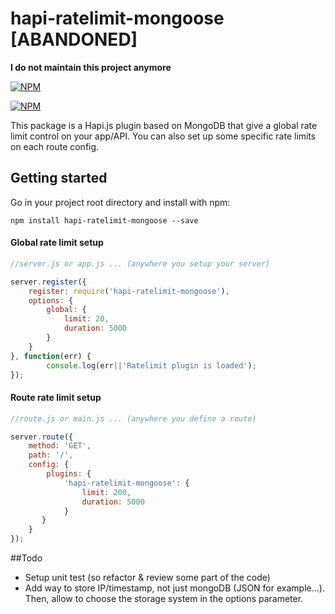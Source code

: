 # hapi-ratelimit-mongoose [ABANDONED]

**I do not maintain this project anymore**

[![NPM](https://nodei.co/npm/hapi-ratelimit-mongoose.png)](https://nodei.co/npm/hapi-ratelimit-mongoose/)  

[![NPM](https://nodei.co/npm-dl/hapi-ratelimit-mongoose.png)](https://nodei.co/npm/hapi-ratelimit-mongoose/) 

This package is a Hapi.js plugin based on MongoDB that give a global rate limit control on your app/API. 
You can also set up some specific rate limits on each route config.

## Getting started

Go in your project root directory and install with npm:
```
npm install hapi-ratelimit-mongoose --save
```

#### Global rate limit setup

```js
//server.js or app.js ... (anywhere you setup your server)

server.register({
	register: require('hapi-ratelimit-mongoose'),
	options: {
		global: {
			limit: 20,
			duration: 5000
		}
	}
}, function(err) {
		console.log(err||'Ratelimit plugin is loaded');
});
```

#### Route rate limit setup

```js
//route.js or main.js ... (anywhere you define a route)

server.route({
    method: 'GET',
    path: '/',
    config: { 
	    plugins: { 
			'hapi-ratelimit-mongoose': {
				limit: 200,
				duration: 5000
			}
	   }
	}
});
```

##Todo

* Setup unit test (so refactor & review some part of the code)
* Add way to store IP/timestamp, not just mongoDB (JSON for example...). Then, allow to choose the storage system in the options parameter.
